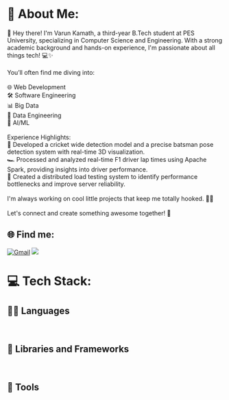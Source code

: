 # 💫 About Me:
👋 Hey there! I'm Varun Kamath, a third-year B.Tech student at PES University, specializing in Computer Science and Engineering. With a strong academic background and hands-on experience, I'm passionate about all things tech! 💻✨<br><br>You’ll often find me diving into:<br><br>🌐 Web Development<br>🛠️ Software Engineering<br>📊 Big Data<br>📡 Data Engineering<br>🤖 AI/ML<br><br>Experience Highlights:<br>🏏 Developed a cricket wide detection model and a precise batsman pose detection system with real-time 3D visualization.<br>🏎️ Processed and analyzed real-time F1 driver lap times using Apache Spark, providing insights into driver performance.<br>🧪 Created a distributed load testing system to identify performance bottlenecks and improve server reliability.<br><br>I'm always working on cool little projects that keep me totally hooked. 🚀🔧<br><br>Let's connect and create something awesome together! 🌟


## 🌐 Find me:
<a href = "mailto:mail.varunkamath@gmail.com?subject=From your Github Profile" ><img alt="Gmail" src="https://img.shields.io/badge/Gmail-D14836?style=for-the-badge&logo=gmail&logoColor=white" /></a>
<a href = "https://www.linkedin.com/in/varunkamath03/" ><img src="https://img.shields.io/badge/linkedin%20-%230077B5.svg?&style=for-the-badge&logo=linkedin&logoColor=white"/></a>

# 💻 Tech Stack:

## 👨‍💻 Languages
<a href=""><img alt="" src="https://img.shields.io/badge/C++-00599C?style=for-the-badge&logo=cplusplus&logoColor=white" /></a>
<a href=""><img alt="" src="https://img.shields.io/badge/Python-3776AB?style=for-the-badge&logo=python&logoColor=white" /></a>
<a href=""><img alt="" src="https://img.shields.io/badge/typescript-%23007ACC.svg?style=for-the-badge&logo=typescript&logoColor=white" /></a>
<a href=""><img alt="" src="https://img.shields.io/badge/javascript-%23323330.svg?style=for-the-badge&logo=javascript&logoColor=%23F7DF1E" /></a>
<a href=""><img alt="" src="https://img.shields.io/badge/MySQL-00000F?style=for-the-badge&logo=mysql&logoColor=white" /></a>
<a href=""><img alt="" src="https://img.shields.io/badge/Java-ED8B00?style=for-the-badge&logo=java&logoColor=white" /></a>

## 🧰 Libraries and Frameworks
<a href=""><img alt="" src="https://img.shields.io/badge/Next-black?style=for-the-badge&logo=next.js&logoColor=white" /></a>
<a href=""><img alt="" src="https://img.shields.io/badge/react-%2320232a.svg?style=for-the-badge&logo=react&logoColor=%2361DAFB" /></a>
<a href=""><img alt="" src="https://img.shields.io/badge/tailwindcss-%2338B2AC.svg?style=for-the-badge&logo=tailwind-css&logoColor=white" /></a>
<a href=""><img alt="" src="https://img.shields.io/badge/express.js-%23404d59.svg?style=for-the-badge&logo=express&logoColor=%2361DAFB" /></a>
<a href=""><img alt="" src="https://img.shields.io/badge/MongoDB-%234ea94b.svg?style=for-the-badge&logo=mongodb&logoColor=white" /></a>
<a href=""><img alt="" src="https://img.shields.io/badge/Apache%20Hadoop-66CCFF?style=for-the-badge&logo=apachehadoop&logoColor=black" /></a>
<a href=""><img alt="" src="https://img.shields.io/badge/Apache%20Kafka-000?style=for-the-badge&logo=apachekafka" /></a>
<a href=""><img alt="" src="https://img.shields.io/badge/Apache%20Spark-FDEE21?style=for-the-badge&logo=apachespark&logoColor=black" /></a>
<a href=""><img alt="" src="https://img.shields.io/badge/scikit--learn-%23F7931E.svg?style=for-the-badge&logo=scikit-learn&logoColor=white" /></a>
<a href=""><img alt="" src="https://img.shields.io/badge/PyTorch-%23EE4C2C.svg?style=for-the-badge&logo=PyTorch&logoColor=white" /></a>

## 🔧 Tools
<a href=""><img alt="" src="https://img.shields.io/badge/Git-F05032?style=for-the-badge&logo=git&logoColor=white" /></a>
<a href=""><img alt="" src="https://img.shields.io/badge/GitHub-100000?style=for-the-badge&logo=github&logoColor=white" /></a>
<a href=""><img alt="" src="https://img.shields.io/badge/conda-342B029.svg?&style=for-the-badge&logo=anaconda&logoColor=white" /></a>
<a href=""><img alt="" src="https://img.shields.io/badge/Visual_Studio_Code-0078D4?style=for-the-badge&logo=visual%20studio%20code&logoColor=white" /></a>
<a href=""><img alt="" src="https://img.shields.io/badge/Jupyter-F37626.svg?&style=for-the-badge&logo=Jupyter&logoColor=white" /></a>
<a href=""><img alt="" src="https://img.shields.io/badge/Microsoft_Office-D83B01?style=for-the-badge&logo=microsoft-office&logoColor=white" /></a>

<!-- Proudly created with GPRM ( https://gprm.itsvg.in ) -->
